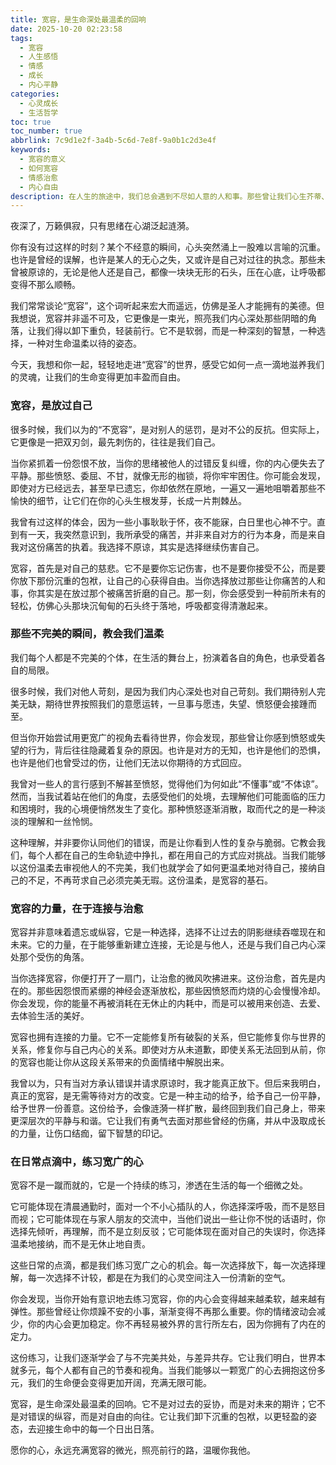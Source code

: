 ```yaml
---
title: 宽容，是生命深处最温柔的回响
date: 2025-10-20 02:23:58
tags:
  - 宽容
  - 人生感悟
  - 情感
  - 成长
  - 内心平静
categories: 
  - 心灵成长
  - 生活哲学
toc: true
toc_number: true
abbrlink: 7c9d1e2f-3a4b-5c6d-7e8f-9a0b1c2d3e4f
keywords:
  - 宽容的意义
  - 如何宽容
  - 情感治愈
  - 内心自由
description: 在人生的旅途中，我们总会遇到不尽如人意的人和事。那些曾让我们心生芥蒂、难以释怀的瞬间，是否也曾让你感到沉重？这篇文章，想与你一同探寻“宽容”的深层含义，它不仅仅是对他人的原谅，更是对自我心灵的温柔释放，是生命深处最治愈的回响。
---
```


夜深了，万籁俱寂，只有思绪在心湖泛起涟漪。

你有没有过这样的时刻？某个不经意的瞬间，心头突然涌上一股难以言喻的沉重。也许是曾经的误解，也许是某人的无心之失，又或许是自己对过往的执念。那些未曾被原谅的，无论是他人还是自己，都像一块块无形的石头，压在心底，让呼吸都变得不那么顺畅。

我们常常谈论“宽容”，这个词听起来宏大而遥远，仿佛是圣人才能拥有的美德。但我想说，宽容并非遥不可及，它更像是一束光，照亮我们内心深处那些阴暗的角落，让我们得以卸下重负，轻装前行。它不是软弱，而是一种深刻的智慧，一种选择，一种对生命温柔以待的姿态。

今天，我想和你一起，轻轻地走进“宽容”的世界，感受它如何一点一滴地滋养我们的灵魂，让我们的生命变得更加丰盈而自由。

### 宽容，是放过自己

很多时候，我们以为的“不宽容”，是对别人的惩罚，是对不公的反抗。但实际上，它更像是一把双刃剑，最先刺伤的，往往是我们自己。

当你紧抓着一份怨恨不放，当你的思绪被他人的过错反复纠缠，你的内心便失去了平静。那些愤怒、委屈、不甘，就像无形的枷锁，将你牢牢困住。你可能会发现，即使对方已经远去，甚至早已遗忘，你却依然在原地，一遍又一遍地咀嚼着那些不愉快的细节，让它们在你的心头生根发芽，长成一片荆棘丛。

我曾有过这样的体会，因为一些小事耿耿于怀，夜不能寐，白日里也心神不宁。直到有一天，我突然意识到，我所承受的痛苦，并非来自对方的行为本身，而是来自我对这份痛苦的执着。我选择不原谅，其实是选择继续伤害自己。

宽容，首先是对自己的慈悲。它不是要你忘记伤害，也不是要你接受不公，而是要你放下那份沉重的包袱，让自己的心获得自由。当你选择放过那些让你痛苦的人和事，你其实是在放过那个被痛苦折磨的自己。那一刻，你会感受到一种前所未有的轻松，仿佛心头那块沉甸甸的石头终于落地，呼吸都变得清澈起来。

### 那些不完美的瞬间，教会我们温柔

我们每个人都是不完美的个体，在生活的舞台上，扮演着各自的角色，也承受着各自的局限。

很多时候，我们对他人苛刻，是因为我们内心深处也对自己苛刻。我们期待别人完美无缺，期待世界按照我们的意愿运转，一旦事与愿违，失望、愤怒便会接踵而至。

但当你开始尝试用更宽广的视角去看待世界，你会发现，那些曾让你感到愤怒或失望的行为，背后往往隐藏着复杂的原因。也许是对方的无知，也许是他们的恐惧，也许是他们也曾受过的伤，让他们无法以你期待的方式回应。

我曾对一些人的言行感到不解甚至愤怒，觉得他们为何如此“不懂事”或“不体谅”。然而，当我试着站在他们的角度，去感受他们的处境，去理解他们可能面临的压力和困境时，我的心境便悄然发生了变化。那种愤怒逐渐消散，取而代之的是一种淡淡的理解和一丝怜悯。

这种理解，并非要你认同他们的错误，而是让你看到人性的复杂与脆弱。它教会我们，每个人都在自己的生命轨迹中挣扎，都在用自己的方式应对挑战。当我们能够以这份温柔去审视他人的不完美，我们也就学会了如何更温柔地对待自己，接纳自己的不足，不再苛求自己必须完美无瑕。这份温柔，是宽容的基石。

### 宽容的力量，在于连接与治愈

宽容并非意味着遗忘或纵容，它是一种选择，选择不让过去的阴影继续吞噬现在和未来。它的力量，在于能够重新建立连接，无论是与他人，还是与我们自己内心深处那个受伤的角落。

当你选择宽容，你便打开了一扇门，让治愈的微风吹拂进来。这份治愈，首先是内在的。那些因怨恨而紧绷的神经会逐渐放松，那些因愤怒而灼烧的心会慢慢冷却。你会发现，你的能量不再被消耗在无休止的内耗中，而是可以被用来创造、去爱、去体验生活的美好。

宽容也拥有连接的力量。它不一定能修复所有破裂的关系，但它能修复你与世界的关系，修复你与自己内心的关系。即使对方从未道歉，即使关系无法回到从前，你的宽容也能让你从这段关系带来的负面情绪中解脱出来。

我曾以为，只有当对方承认错误并请求原谅时，我才能真正放下。但后来我明白，真正的宽容，是无需等待对方的改变。它是一种主动的给予，给予自己一份平静，给予世界一份善意。这份给予，会像涟漪一样扩散，最终回到我们自己身上，带来更深层次的平静与和谐。它让我们有勇气去面对那些曾经的伤痛，并从中汲取成长的力量，让伤口结痂，留下智慧的印记。

### 在日常点滴中，练习宽广的心

宽容不是一蹴而就的，它是一个持续的练习，渗透在生活的每一个细微之处。

它可能体现在清晨通勤时，面对一个不小心插队的人，你选择深呼吸，而不是怒目而视；它可能体现在与家人朋友的交流中，当他们说出一些让你不悦的话语时，你选择先倾听，再理解，而不是立刻反驳；它可能体现在面对自己的失误时，你选择温柔地接纳，而不是无休止地自责。

这些日常的点滴，都是我们练习宽广之心的机会。每一次选择放下，每一次选择理解，每一次选择不计较，都是在为我们的心灵空间注入一份清新的空气。

你会发现，当你开始有意识地去练习宽容，你的内心会变得越来越柔软，越来越有弹性。那些曾经让你烦躁不安的小事，渐渐变得不再那么重要。你的情绪波动会减少，你的内心会更加稳定。你不再轻易被外界的言行所左右，因为你拥有了内在的定力。

这份练习，让我们逐渐学会了与不完美共处，与差异共存。它让我们明白，世界本就多元，每个人都有自己的节奏和视角。当我们能够以一颗宽广的心去拥抱这份多元，我们的生命便会变得更加开阔，充满无限可能。

宽容，是生命深处最温柔的回响。它不是对过去的妥协，而是对未来的期许；它不是对错误的纵容，而是对自由的向往。它让我们卸下沉重的包袱，以更轻盈的姿态，去迎接生命中的每一个日出日落。

愿你的心，永远充满宽容的微光，照亮前行的路，温暖你我他。